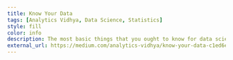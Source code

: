 ```yaml
---
title: Know Your Data
tags: [Analytics Vidhya, Data Science, Statistics]
style: fill
color: info
description: The most basic things that you ought to know for data science.
external_url: https://medium.com/analytics-vidhya/know-your-data-c1ed6ea32198
---
```


